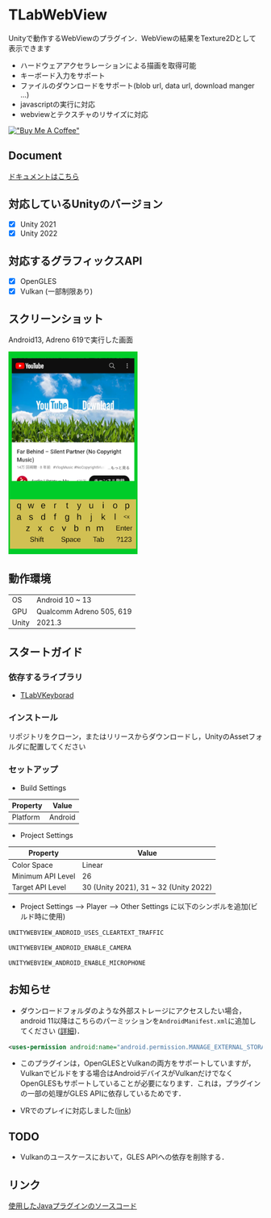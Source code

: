 # TLabWebView  

Unityで動作するWebViewのプラグイン．WebViewの結果をTexture2Dとして表示できます  
- ハードウェアアクセラレーションによる描画を取得可能  
- キーボード入力をサポート  
- ファイルのダウンロードをサポート(blob url, data url, download manger ...)  
- javascriptの実行に対応  
- webviewとテクスチャのリサイズに対応

[!["Buy Me A Coffee"](https://www.buymeacoffee.com/assets/img/custom_images/orange_img.png)](https://www.buymeacoffee.com/tlabaltoh)

## Document
[ドキュメントはこちら](https://tlabgames.gitbook.io/tlabwebview)

## 対応しているUnityのバージョン
- [x] Unity 2021
- [x] Unity 2022

## 対応するグラフィックスAPI
- [x] OpenGLES
- [x] Vulkan (一部制限あり)

## スクリーンショット  
Android13, Adreno 619で実行した画面  

<img src="Media/tlab-webview.png" width="256">

## 動作環境

|       |                          |
| ----- | ------------------------ |
| OS    | Android 10 ~ 13          |
| GPU   | Qualcomm Adreno 505, 619 |
| Unity | 2021.3                   |

## スタートガイド

### 依存するライブラリ

- [TLabVKeyborad](https://github.com/TLabAltoh/TLabVKeyborad)

### インストール

リポジトリをクローン，またはリリースからダウンロードし，UnityのAssetフォルダに配置してください

### セットアップ

- Build Settings

| Property      | Value   |
| ------------- | ------- |
| Platform      | Android |

- Project Settings

| Property          | Value                                 |
| ----------------- | ------------------------------------- |
| Color Space       | Linear                                |
| Minimum API Level | 26                                    |
| Target API Level  | 30 (Unity 2021), 31 ~ 32 (Unity 2022) |


-  Project Settings --> Player --> Other Settings に以下のシンボルを追加(ビルド時に使用)

```
UNITYWEBVIEW_ANDROID_USES_CLEARTEXT_TRAFFIC
```
```
UNITYWEBVIEW_ANDROID_ENABLE_CAMERA
```
```
UNITYWEBVIEW_ANDROID_ENABLE_MICROPHONE
```

## お知らせ
- ダウンロードフォルダのような外部ストレージにアクセスしたい場合，android 11以降はこちらのパーミッションを```AndroidManifest.xml```に追加してください ([詳細](https://developer.android.com/training/data-storage/manage-all-files?hl=ja))．
```.xml
<uses-permission android:name="android.permission.MANAGE_EXTERNAL_STORAGE" />
```

- このプラグインは，OpenGLESとVulkanの両方をサポートしていますが，Vulkanでビルドをする場合はAndroidデバイスがVulkanだけでなくOpenGLESもサポートしていることが必要になります．これは，プラグインの一部の処理がGLES APIに依存しているためです．

- VRでのプレイに対応しました([link](https://github.com/TLabAltoh/TLabWebViewVR))

## TODO
- Vulkanのユースケースにおいて，GLES APIへの依存を削除する．

## リンク
[使用したJavaプラグインのソースコード](https://github.com/TLabAltoh/TLabWebViewPlugin)
